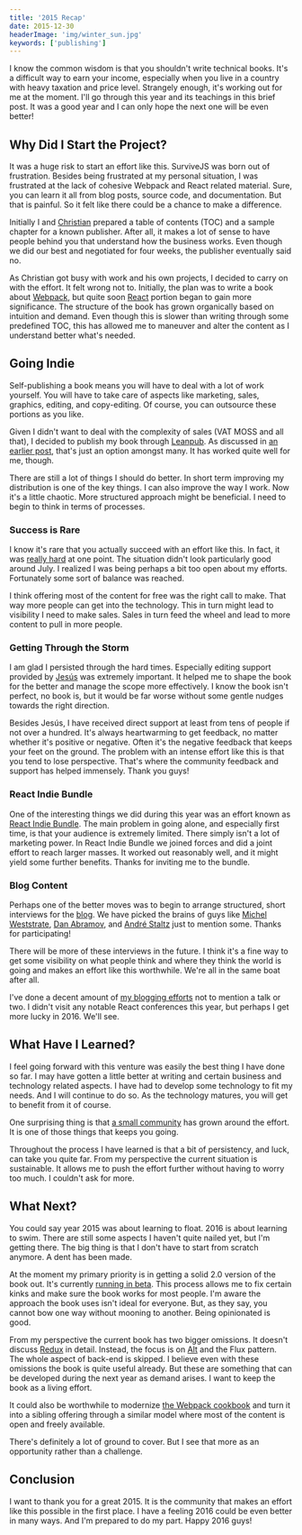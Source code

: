 ```yaml
---
title: '2015 Recap'
date: 2015-12-30
headerImage: 'img/winter_sun.jpg'
keywords: ['publishing']
---
```


I know the common wisdom is that you shouldn't write technical books. It's a difficult way to earn your income, especially when you live in a country with heavy taxation and price level. Strangely enough, it's working out for me at the moment. I'll go through this year and its teachings in this brief post. It was a good year and I can only hope the next one will be even better!

## Why Did I Start the Project?

It was a huge risk to start an effort like this. SurviveJS was born out of frustration. Besides being frustrated at my personal situation, I was frustrated at the lack of cohesive Webpack and React related material. Sure, you can learn it all from blog posts, source code, and documentation. But that is painful. So it felt like there could be a chance to make a difference.

Initially I and [Christian](http://www.christianalfoni.com/) prepared a table of contents (TOC) and a sample chapter for a known publisher. After all, it makes a lot of sense to have people behind you that understand how the business works. Even though we did our best and negotiated for four weeks, the publisher eventually said no.

As Christian got busy with work and his own projects, I decided to carry on with the effort. It felt wrong not to. Initially, the plan was to write a book about [Webpack](https://webpack.github.io/), but quite soon [React](https://facebook.github.io/react/) portion began to gain more significance. The structure of the book has grown organically based on intuition and demand. Even though this is slower than writing through some predefined TOC, this has allowed me to maneuver and alter the content as I understand better what's needed.

## Going Indie

Self-publishing a book means you will have to deal with a lot of work yourself. You will have to take care of aspects like marketing, sales, graphics, editing, and copy-editing. Of course, you can outsource these portions as you like.

Given I didn't want to deal with the complexity of sales (VAT MOSS and all that), I decided to publish my book through [Leanpub](https://leanpub.com/). As discussed in [an earlier post](./succeed-at-technical-books), that's just an option amongst many. It has worked quite well for me, though.

There are still a lot of things I should do better. In short term improving my distribution is one of the key things. I can also improve the way I work. Now it's a little chaotic. More structured approach might be beneficial. I need to begin to think in terms of processes.

### Success is Rare

I know it's rare that you actually succeed with an effort like this. In fact, it was [really hard](./balance) at one point. The situation didn't look particularly good around July. I realized I was being perhaps a bit too open about my efforts. Fortunately some sort of balance was reached.

I think offering most of the content for free was the right call to make. That way more people can get into the technology. This in turn might lead to visibility I need to make sales. Sales in turn feed the wheel and lead to more content to pull in more people.

### Getting Through the Storm

I am glad I persisted through the hard times. Especially editing support provided by [Jesús](http://angular-tips.com/) was extremely important. It helped me to shape the book for the better and manage the scope more effectively. I know the book isn't perfect, no book is, but it would be far worse without some gentle nudges towards the right direction.

Besides Jesús, I have received direct support at least from tens of people if not over a hundred. It's always heartwarming to get feedback, no matter whether it's positive or negative. Often it's the negative feedback that keeps your feet on the ground. The problem with an intense effort like this is that you tend to lose perspective. That's where the community feedback and support has helped immensely. Thank you guys!

### React Indie Bundle

One of the interesting things we did during this year was an effort known as [React Indie Bundle](./react-indie-bundle). The main problem in going alone, and especially first time, is that your audience is extremely limited. There simply isn't a lot of marketing power. In React Indie Bundle we joined forces and did a joint effort to reach larger masses. It worked out reasonably well, and it might yield some further benefits. Thanks for inviting me to the bundle.

### Blog Content

Perhaps one of the better moves was to begin to arrange structured, short interviews for the [blog](.). We have picked the brains of guys like [Michel Weststrate](./mobx-interview), [Dan Abramov](./redux-interview), and [André Staltz](./cycle-interview) just to mention some. Thanks for participating!

There will be more of these interviews in the future. I think it's a fine way to get some visibility on what people think and where they think the world is going and makes an effort like this worthwhile. We're all in the same boat after all.

I've done a decent amount of [my blogging efforts](./react-indie-bundle) not to mention a talk or two. I didn't visit any notable React conferences this year, but perhaps I get more lucky in 2016. We'll see.

## What Have I Learned?

I feel going forward with this venture was easily the best thing I have done so far. I may have gotten a little better at writing and certain business and technology related aspects. I have had to develop some technology to fit my needs. And I will continue to do so. As the technology matures, you will get to benefit from it of course.

One surprising thing is that [a small community](https://gitter.im/survivejs/webpack_react) has grown around the effort. It is one of those things that keeps you going.

Throughout the process I have learned is that a bit of persistency, and luck, can take you quite far. From my perspective the current situation is sustainable. It allows me to push the effort further without having to worry too much. I couldn't ask for more.

## What Next?

You could say year 2015 was about learning to float. 2016 is about learning to swim. There are still some aspects I haven't quite nailed yet, but I'm getting there. The big thing is that I don't have to start from scratch anymore. A dent has been made.

At the moment my primary priority is in getting a solid 2.0 version of the book out. It's currently [running in beta](./survivejs200-beta2). This process allows me to fix certain kinks and make sure the book works for most people. I'm aware the approach the book uses isn't ideal for everyone. But, as they say, you cannot bow one way without mooning to another. Being opinionated is good.

From my perspective the current book has two bigger omissions. It doesn't discuss [Redux](http://redux.js.org/) in detail. Instead, the focus is on [Alt](http://alt.js.org/) and the Flux pattern. The whole aspect of back-end is skipped. I believe even with these omissions the book is quite useful already. But these are something that can be developed during the next year as demand arises. I want to keep the book as a living effort.

It could also be worthwhile to modernize [the Webpack cookbook](https://christianalfoni.github.io/react-webpack-cookbook/) and turn it into a sibling offering through a similar model where most of the content is open and freely available.

There's definitely a lot of ground to cover. But I see that more as an opportunity rather than a challenge.

## Conclusion

I want to thank you for a great 2015. It is the community that makes an effort like this possible in the first place. I have a feeling 2016 could be even better in many ways. And I'm prepared to do my part. Happy 2016 guys!
